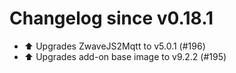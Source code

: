 # Changelog since v0.18.1
- ⬆️ Upgrades ZwaveJS2Mqtt to v5.0.1 (#196) 
- ⬆️ Upgrades add-on base image to v9.2.2 (#195) 
